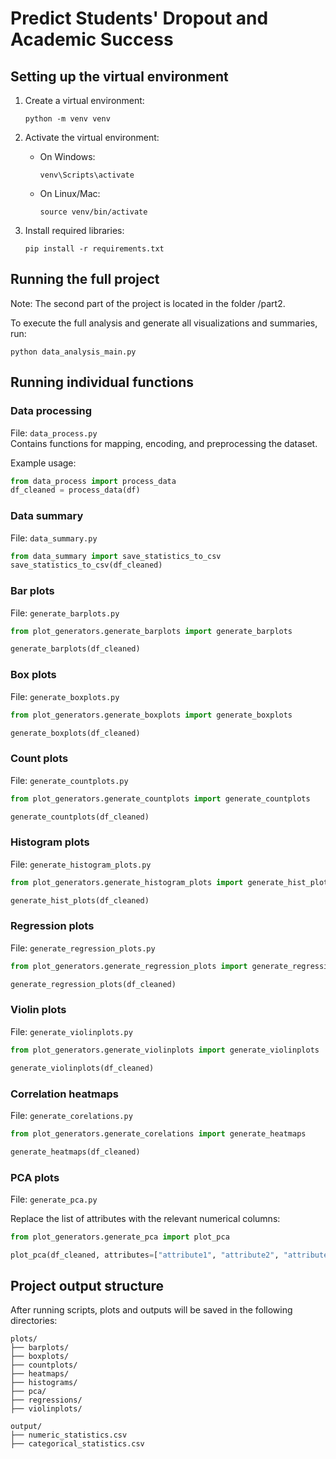 
# Predict Students' Dropout and Academic Success

## Setting up the virtual environment

1. Create a virtual environment:  
   ```
   python -m venv venv
   ```

2. Activate the virtual environment:  
   - On Windows:  
     ```
     venv\Scripts\activate
     ```
   - On Linux/Mac:  
     ```
     source venv/bin/activate
     ```

3. Install required libraries:  
   ```
   pip install -r requirements.txt
   ```

## Running the full project

Note:
The second part of the project is located in the folder /part2.

To execute the full analysis and generate all visualizations and summaries, run:

```
python data_analysis_main.py
```

## Running individual functions


### Data processing

File: `data_process.py`  
Contains functions for mapping, encoding, and preprocessing the dataset.

Example usage:
```python
from data_process import process_data
df_cleaned = process_data(df)
```

### Data summary

File: `data_summary.py`
```python
from data_summary import save_statistics_to_csv
save_statistics_to_csv(df_cleaned)
```

### Bar plots

File: `generate_barplots.py`

```python
from plot_generators.generate_barplots import generate_barplots

generate_barplots(df_cleaned)
```

### Box plots

File: `generate_boxplots.py`

```python
from plot_generators.generate_boxplots import generate_boxplots

generate_boxplots(df_cleaned)
```

### Count plots

File: `generate_countplots.py`

```python
from plot_generators.generate_countplots import generate_countplots

generate_countplots(df_cleaned)
```

### Histogram plots

File: `generate_histogram_plots.py`

```python
from plot_generators.generate_histogram_plots import generate_hist_plots

generate_hist_plots(df_cleaned)
```

### Regression plots

File: `generate_regression_plots.py`

```python
from plot_generators.generate_regression_plots import generate_regression_plots

generate_regression_plots(df_cleaned)
```

### Violin plots

File: `generate_violinplots.py`

```python
from plot_generators.generate_violinplots import generate_violinplots

generate_violinplots(df_cleaned)
```

### Correlation heatmaps

File: `generate_corelations.py`

```python
from plot_generators.generate_corelations import generate_heatmaps

generate_heatmaps(df_cleaned)
```

### PCA plots

File: `generate_pca.py`

Replace the list of attributes with the relevant numerical columns:

```python
from plot_generators.generate_pca import plot_pca

plot_pca(df_cleaned, attributes=["attribute1", "attribute2", "attribute3"])
```

## Project output structure

After running scripts, plots and outputs will be saved in the following directories:

```
plots/
├── barplots/
├── boxplots/
├── countplots/
├── heatmaps/
├── histograms/
├── pca/
├── regressions/
├── violinplots/

output/
├── numeric_statistics.csv
├── categorical_statistics.csv
```
